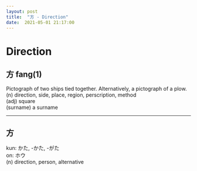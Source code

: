 ```yaml
---
layout: post
title:  "方 - Direction"
date:  2021-05-01 21:17:00
---
```


# Direction

## 方 fang(1)

Pictograph of two ships tied together.
Alternatively, a pictograph of a plow.  
(n) direction, side, place, region, perscription, method  
(adj) square  
(surname) a surname  

------

## 方

kun: かた, -かた, -がた  
on: ホウ  
(n) direction, person, alternative
